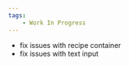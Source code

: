 ```yaml
---
tags:
    - Work In Progress
---
```


-   fix issues with recipe container
-   fix issues with text input
